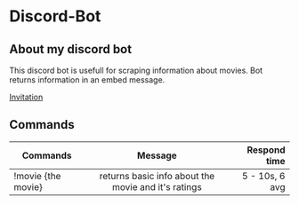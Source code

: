 # Discord-Bot

## About my discord bot
This discord bot is usefull for scraping information about movies.
Bot returns information in an embed message.

[Invitation](https://discord.com/api/oauth2/authorize?client_id=794536380670935060&permissions=0&scope=bot)

## Commands
| Commands                      | Message                                              | Respond time      |
| ------------------------------|:----------------------------------------------------:|------------------:|
| !movie {the movie}            | returns basic info about the movie and it's ratings  | 5 - 10s, 6 avg    |